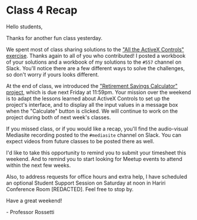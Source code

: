# Class 4 Recap

Hello students,

Thanks for another fun class yesterday.

We spent most of class sharing solutions to the ["All the ActiveX Controls" exercise](https://github.com/prof-rossetti/georgetown-opim-557-20-201710/blob/master/exercises/all-the-controls/exercise.md). Thanks again to all of you who contributed! I posted a workbook of your solutions and a workbook of my solutions to the `#557` channel on Slack. You'll notice there are a few different ways to solve the challenges, so don't worry if yours looks different.

At the end of class, we introduced the ["Retirement Savings Calculator" project](https://github.com/prof-rossetti/georgetown-opim-557-20-201710/blob/master/projects/savings-calculator/project.md), which is due next Friday at 11:59pm. Your mission over the weekend is to adapt the lessons learned about ActiveX Controls to set up the project's interface, and to display all the input values in a message box when the "Calculate" button is clicked. We will continue to work on the project during both of next week's classes.

If you missed class, or if you would like a recap, you'll find the audio-visual Mediasite recording posted to the `#mediasite` channel on Slack. You can expect videos from future classes to be posted there as well.

I'd like to take this opportunity to remind you to submit your timesheet this weekend. And to remind you to start looking for Meetup events to attend within the next few weeks.

Also, to address requests for office hours and extra help, I have scheduled an optional Student Support Session on Saturday at noon in Hariri Conference Room [REDACTED]. Feel free to stop by.

Have a great weekend!

\- Professor Rossetti

